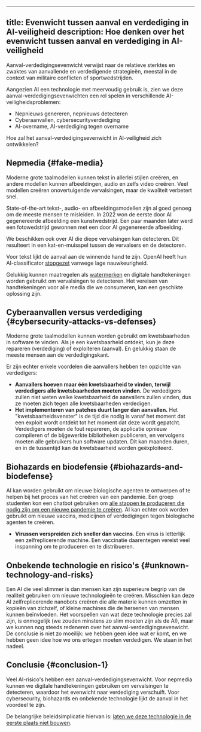 

---
title: Evenwicht tussen aanval en verdediging in AI-veiligheid
description: Hoe denken over het evenwicht tussen aanval en verdediging in AI-veiligheid
---
Aanval-verdedigingsevenwicht verwijst naar de relatieve sterktes en zwaktes van aanvallende en verdedigende strategieën, meestal in de context van militaire conflicten of sportwedstrijden.

Aangezien AI een technologie met meervoudig gebruik is, zien we deze aanval-verdedigingsevenwichten een rol spelen in verschillende AI-veiligheidsproblemen:

- Nepnieuws genereren, nepnieuws detecteren
- Cyberaanvallen, cybersecurityverdediging
- AI-overname, AI-verdediging tegen overname

Hoe zal het aanval-verdedigingsevenwicht in AI-veiligheid zich ontwikkelen?

## Nepmedia {#fake-media}

Moderne grote taalmodellen kunnen tekst in allerlei stijlen creëren, en andere modellen kunnen afbeeldingen, audio en zelfs video creëren.
Veel modellen creëren onovertuigende vervalsingen, maar de kwaliteit verbetert snel.

State-of-the-art tekst-, audio- en afbeeldingsmodellen zijn al goed genoeg om de meeste mensen te misleiden.
In 2022 won de eerste door AI gegenereerde afbeelding een kunstwedstrijd.
Een paar maanden later werd een fotowedstrijd gewonnen met een door AI gegenereerde afbeelding.

We beschikken ook over AI die diepe vervalsingen kan detecteren.
Dit resulteert in een kat-en-muisspel tussen de vervalsers en de detectoren.

Voor tekst lijkt de aanval aan de winnende hand te zijn.
OpenAI heeft hun AI-classificator [stopgezet](https://news.ycombinator.com/item?id=36862850) vanwege lage nauwkeurigheid.

Gelukkig kunnen maatregelen als [watermerken](https://arxiv.org/abs/2303.07205) en digitale handtekeningen worden gebruikt om vervalsingen te detecteren.
Het vereisen van handtekeningen voor alle media die we consumeren, kan een geschikte oplossing zijn.

## Cyberaanvallen versus verdediging {#cybersecurity-attacks-vs-defenses}

Moderne grote taalmodellen kunnen worden gebruikt om kwetsbaarheden in software te vinden.
Als je een kwetsbaarheid ontdekt, kun je deze repareren (verdediging) of exploiteren (aanval).
En gelukkig staan de meeste mensen aan de verdedigingskant.

Er zijn echter enkele voordelen die aanvallers hebben ten opzichte van verdedigers:

- **Aanvallers hoeven maar één kwetsbaarheid te vinden, terwijl verdedigers alle kwetsbaarheden moeten vinden.** De verdedigers zullen niet weten welke kwetsbaarheid de aanvallers zullen vinden, dus ze moeten zich tegen alle kwetsbaarheden verdedigen.
- **Het implementeren van patches duurt langer dan aanvallen.** Het "kwetsbaarheidsvenster" is de tijd die nodig is vanaf het moment dat een exploit wordt ontdekt tot het moment dat deze wordt gepatcht. Verdedigers moeten de fout repareren, de applicatie opnieuw compileren of de bijgewerkte bibliotheken publiceren, en vervolgens moeten alle gebruikers hun software updaten. Dit kan maanden duren, en in de tussentijd kan de kwetsbaarheid worden geëxploiteerd.

## Biohazards en biodefensie {#biohazards-and-biodefense}

AI kan worden gebruikt om nieuwe biologische agenten te ontwerpen of te helpen bij het proces van het creëren van een pandemie.
Een groep studenten kon een chatbot gebruiken om [alle stappen te produceren die nodig zijn om een nieuwe pandemie te creëren](https://arxiv.org/abs/2306.03809).
AI kan echter ook worden gebruikt om nieuwe vaccins, medicijnen of verdedigingen tegen biologische agenten te creëren.

- **Virussen verspreiden zich sneller dan vaccins**. Een virus is letterlijk een zelfreplicerende machine. Een vaccinatie daarentegen vereist veel inspanning om te produceren en te distribueren.

## Onbekende technologie en risico's {#unknown-technology-and-risks}

Een AI die veel slimmer is dan mensen kan zijn superieure begrip van de realiteit gebruiken om nieuwe technologieën te creëren.
Misschien kan deze AI zelfreplicerende nanobots creëren die alle materie kunnen omzetten in kopieën van zichzelf, of kleine machines die de hersenen van mensen kunnen beïnvloeden.
Het voorspellen van wat deze technologie precies zal zijn, is onmogelijk (we zouden minstens zo slim moeten zijn als de AI), maar we kunnen nog steeds redeneren over het aanval-verdedigingsevenwicht.
De conclusie is niet zo moeilijk: we hebben geen idee wat er komt, en we hebben geen idee hoe we ons ertegen moeten verdedigen.
We staan in het nadeel.

## Conclusie {#conclusion-1}

Veel AI-risico's hebben een aanval-verdedigingsevenwicht.
Voor nepmedia kunnen we digitale handtekeningen gebruiken om vervalsingen te detecteren, waardoor het evenwicht naar verdediging verschuift.
Voor cybersecurity, biohazards en onbekende technologie lijkt de aanval in het voordeel te zijn.

De belangrijke beleidsimplicatie hiervan is: [laten we deze technologie in de eerste plaats niet bouwen](/proposal).